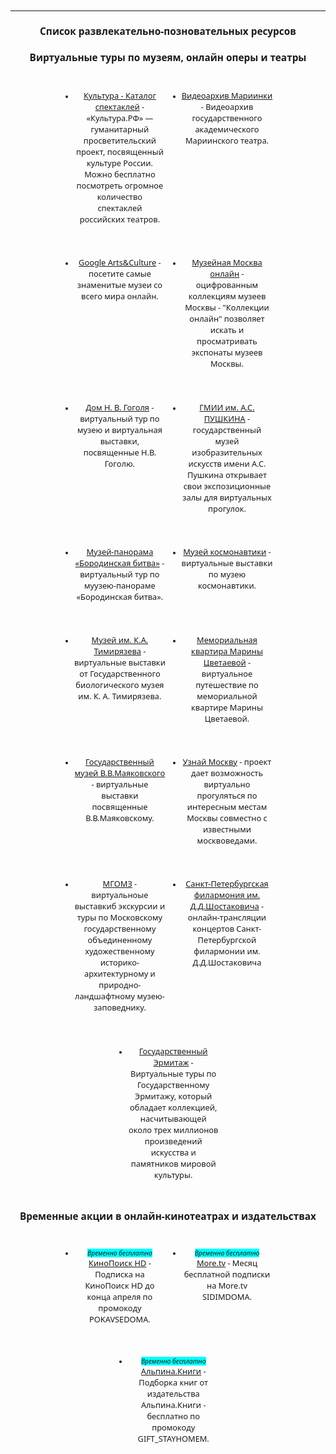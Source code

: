 
<style>
* {
    font-family: 'Noto Sans', sans-serif;
    font-size: 0.8rem;
    }

li {
    text-align: center;
}

h2, h3 {
    text-align: center;
    font-size: 1.2rem;
}

em {
    background-color: aqua;
}


ul {
    display: flex;
    flex-flow: row wrap;
    justify-content: center;
    
}

li {
    width: 95%;
    margin: 0.45rem;

}

	@media (min-width: 640px) {
		li {
            width: 30%;
            margin: 1rem;
		}
		li>p, li a {
            font-size: 1rem;
		}
	}

</style>
---
## Список развлекательно-позновательных ресурсов

### Виртуальные туры по музеям, онлайн оперы и театры

* [Культура - Каталог спектаклей](https://www.culture.ru/theaters/performances "Культура - Каталог спектаклей") - «Культура.РФ» — гуманитарный просветительский проект, посвященный культуре России. Можно бесплатно посмотреть огромное количество спектаклей российских театров.

* [Видеоархив Мариинки](https://mariinsky.tv/v "Видеоархив Мариинки") - Видеоархив государственного академического Мариинского театра.

* [Google Arts&Culture](https://artsandculture.google.com/project/street-view "Google Arts&Culture") - посетите самые знаменитые музеи со всего мира онлайн.

* [Музейная Москва онлайн](https://union.catalog.mos.ru/ "Музейная Москва онлайн") - оцифрованным коллекциям музеев Москвы - "Коллекции онлайн" позволяет искать и просматривать экспонаты музеев Москвы.

* [Дом Н. В. Гоголя](http://domgogolya.ru/museum/virtual/ "Дом Н. В. Гоголя — мемориальный музей и научная библиотека") - виртуальный тур по музею и виртуальная выставки, посвященные Н.В. Гоголю.

* [ГМИИ им. А.С. ПУШКИНА](https://www.virtual.arts-museum.ru/ "Государственный музей изобразительных искусств имени А.С. Пушкина") - государственный музей изобразительных искусств имени А.С. Пушкина открывает свои экспозиционные залы для виртуальных прогулок.

* [Музей-панорама «Бородинская битва»](http://mpbb.ru/data/vtours/borodino/?lp=p1&lang=ru "Музей-панорама «Бородинская битва»") - виртуальный тур по муузею-панораме «Бородинская битва».

* [Музей космонавтики](https://kosmo-museum.ru/static_pages/virtualnye-vystavki "Музей космонавтики") - виртуальные выставки по музею космонавтики.

* [Музей им. К.А. Тимирязева](http://gbmt.ru/ru/exhibition/?arFilter_ff%5BNAME%5D=&arFilter_pf%5BTYPE%5D=523&set_filter=%D0%9F%D0%BE%D0%BA%D0%B0%D0%B7%D0%B0%D1%82%D1%8C&set_filter=Y "Музей им. К.А. Тимирязева") - виртуальные выставки от Государственного биологического музея им. К. А. Тимирязева.

* [Мемориальная квартира Марины Цветаевой](http://www.dommuseum.ru/3dtour/ "Мемориальная квартира Марины Цветаевой") - виртуальное путешествие по мемориальной квартире Марины Цветаевой.

* [Государственный музей В.В.Маяковского](https://музеймаяковского.рф/exhibitions/virtualnye/ "Государственный музей В.В.Маяковского") - виртуальные выставки посвященные В.В.Маяковскому.

* [Узнай Москву](https://um.mos.ru/search/?q=%D0%B2%D0%B8%D1%80%D1%82%D1%83%D0%B0%D0%BB%D1%8C%D0%BD%D1%8B%D0%B9+%D1%82%D1%83%D1%80/ "Узнай Москву") - проект дает возможность виртуально прогуляться по интересным местам Москвы совместно с известными москвоведами.

* [МГОМЗ](http://www.mgomz.ru/posetitelyam/virtualnyiy-muzey/ "МГОМЗ") - виртуальноые выставкиб экскурсии и туры по Московскому государственному объединенному художественному историко-архитектурному и природно-ландшафтному музею-заповеднику.

* [Санкт-Петербургская филармония им. Д.Д.Шостаковича](https://www.philharmonia.spb.ru/media/online/ "Санкт-Петербургская филармония им. Д.Д.Шостаковича") - онлайн-трансляции концертов Санкт-Петербургской филармонии им. Д.Д.Шостаковича

* [Государственный Эрмитаж](https://hermitagemuseum.org/wps/portal/hermitage/panorama/!ut/p/z1/04_Sj9CPykssy0xPLMnMz0vMAfIjo8zi_R0dzQyNnQ28LMJMzA0cLR09XLwCDUyd3Mz0w8EKDHAARwP9KGL041EQhd_4cP0oVCv8Pb2BJviHmHr4-4c5GzmbQBXgMaMgNzTCINNREQAJ272H/dz/d5/L2dBISEvZ0FBIS9nQSEh/?lng=ru/ "Государственный Эрмитаж") - Виртуальные туры по Государственному Эрмитажу, который обладает коллекцией, насчитывающей около трех миллионов произведений искусства и памятников мировой культуры. 


### Временные акции в онлайн-кинотеатрах и издательствах

* *Временно бесплатно* <br> [КиноПоиск HD](https://t.me/kinopoiskhdhd/759/ "КиноПоиск HD") - Подписка на КиноПоиск HD до конца апреля по промокоду POKAVSEDOMA.

* *Временно бесплатно* <br> [More.tv](https://more.tv/authentication "More.tv") - Месяц бесплатной подписки на More.tv SIDIMDOMA.

* *Временно бесплатно* <br> [Альпина.Книги](https://ebook.alpina.ru/category/2116/bestsellers "Альпина.Книги") - Подборка книг от издательства Альпина.Книги - бесплатно по промокоду  GIFT_STAYHOMEМ.








